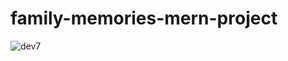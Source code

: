 # family-memories-mern-project

![dev7](https://user-images.githubusercontent.com/93049301/165234773-45a642d7-f9d0-4085-be01-a448458d903f.PNG)
